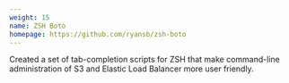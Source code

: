 ```yaml
---
weight: 15
name: ZSH Boto
homepage: https://github.com/ryansb/zsh-boto
---
```


Created a set of tab-completion scripts for ZSH that make command-line
administration of S3 and Elastic Load Balancer more user friendly.
